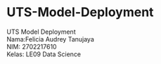 # UTS-Model-Deployment
UTS Model Deployment   
Nama:Felicia Audrey Tanujaya   
NIM: 2702217610   
Kelas: LE09 Data Science    
